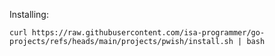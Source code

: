 Installing:

```
curl https://raw.githubusercontent.com/isa-programmer/go-projects/refs/heads/main/projects/pwish/install.sh | bash
```
